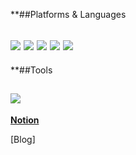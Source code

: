 

**##Platforms & Languages

<img src="https://img.shields.io/badge/Vue.js-4FC08D?style=flat-square&logo=Vue.js&logoColor=white"/></a>
<img src="https://img.shields.io/badge/Vuetify-1867C0?style=flat-square&logo=Vuefity&logoColor=white"/></a>
<img src="https://img.shields.io/badge/React-61DAFB?style=flat-square&logo=React&logoColor=white"/></a>
<img src="https://img.shields.io/badge/HTML5-E34F26?style=flat-square&logo=React&logoColor=white"/></a>
<img src="https://img.shields.io/badge/CSS3-1572B6?style=flat-square&logo=CSS3&logoColor=white"/></a>
---
**##Tools

<img src="https://img.shields.io/badge/Git-F05032?style=flat-square&logo=Git&logoColor=white"/></a>
---

**[Notion](https://www.notion.so/0bbf1fddc01f4ae5acc93c971d12381c)**

[Blog]

